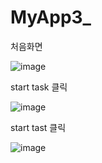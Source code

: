 # MyApp3_

처음화면

![image](https://user-images.githubusercontent.com/70693435/124934972-2f3d3000-e040-11eb-965f-a30948b22518.png)

start task 클릭

![image](https://user-images.githubusercontent.com/70693435/124935051-41b76980-e040-11eb-9e03-6b4bdd284f87.png)

start tast 클릭

![image](https://user-images.githubusercontent.com/70693435/124935287-7d523380-e040-11eb-91e9-846836cf70a4.png)

